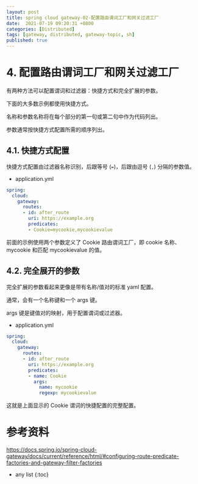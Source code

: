 ```yaml
---
layout: post
title: spring cloud gateway-02-配置路由谓词工厂和网关过滤工厂
date:  2021-07-19 09:20:31 +0800
categories: [Distributed]
tags: [gateway, distributed, gateway-topic, sh]
published: true
---
```


# 4. 配置路由谓词工厂和网关过滤工厂

有两种方法可以配置谓词和过滤器：快捷方式和完全扩展的参数。 

下面的大多数示例都使用快捷方式。

名称和参数名称将在每个部分的第一句或第二句中作为代码列出。 

参数通常按快捷方式配置所需的顺序列出。

## 4.1. 快捷方式配置

快捷方式配置由过滤器名称识别，后跟等号 (`=`)，后跟由逗号 (`,`) 分隔的参数值。

- application.yml

```yml
spring:
  cloud:
    gateway:
      routes:
      - id: after_route
        uri: https://example.org
        predicates:
        - Cookie=mycookie,mycookievalue
```

前面的示例使用两个参数定义了 Cookie 路由谓词工厂，即 cookie 名称、mycookie 和匹配 mycookievalue 的值。

## 4.2. 完全展开的参数

完全扩展的参数看起来更像是带有名称/值对的标准 yaml 配置。 

通常，会有一个名称键和一个 args 键。 

args 键是键值对的映射，用于配置谓词或过滤器。

- application.yml

```yml
spring:
  cloud:
    gateway:
      routes:
      - id: after_route
        uri: https://example.org
        predicates:
        - name: Cookie
          args:
            name: mycookie
            regexp: mycookievalue
```

这就是上面显示的 Cookie 谓词的快捷配置的完整配置。



# 参考资料

https://docs.spring.io/spring-cloud-gateway/docs/current/reference/html/#configuring-route-predicate-factories-and-gateway-filter-factories

* any list
{:toc}